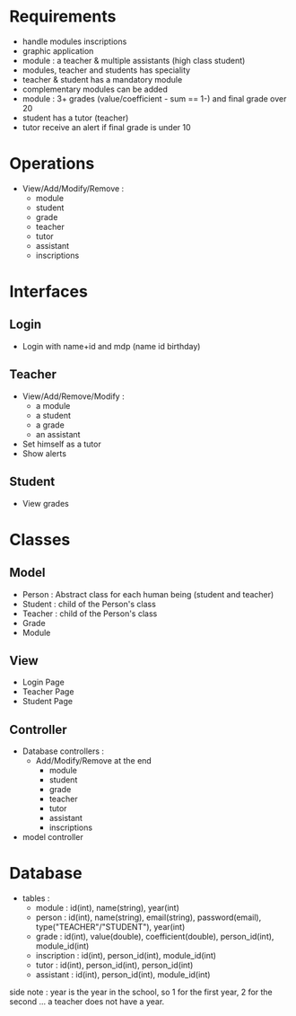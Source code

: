 Requirements
============

* handle modules inscriptions
* graphic application
* module : a teacher & multiple assistants (high class student)
* modules, teacher and students has speciality
* teacher & student has a mandatory module
* complementary modules can be added
* module : 3+ grades (value/coefficient - sum == 1-) and final grade over 20
* student has a tutor (teacher)
* tutor receive an alert if final grade is under 10


Operations
==========

* View/Add/Modify/Remove :
    * module
    * student
    * grade
    * teacher
    * tutor
    * assistant
    * inscriptions


Interfaces
==========

Login
-----
* Login with name+id  and mdp (name id birthday)


Teacher
-------
* View/Add/Remove/Modify :
    * a module
    * a student
    * a grade
    * an assistant
* Set himself as a tutor
* Show alerts

Student
-------
* View grades


Classes
=======

Model
-----
* Person : Abstract class for each human being (student and teacher)
* Student : child of the Person's class
* Teacher : child of the Person's class
* Grade
* Module

View
----
* Login Page
* Teacher Page
* Student Page

Controller
----------
* Database controllers :
    * Add/Modify/Remove at the end
        * module
        * student
        * grade
        * teacher
        * tutor
        * assistant
        * inscriptions
* model controller


Database
========
* tables :
    * module        : id(int), name(string), year(int)
    * person        : id(int), name(string), email(string), password(email), type("TEACHER"/"STUDENT"), year(int)
    * grade         : id(int), value(double), coefficient(double), person_id(int), module_id(int)
    * inscription   : id(int), person_id(int), module_id(int)
    * tutor         : id(int), person_id(int), person_id(int)
    * assistant     : id(int), person_id(int), module_id(int)

side note : year is the year in the school, so 1 for the first year, 2 for the second ... a teacher does not have a year.
